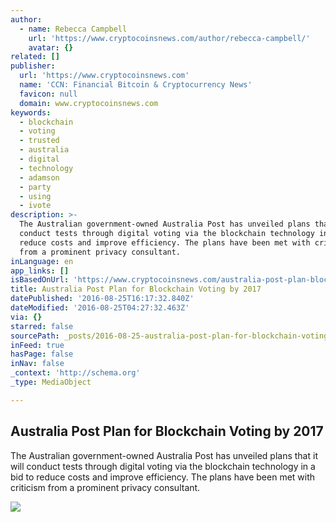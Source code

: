 ```yaml
---
author:
  - name: Rebecca Campbell
    url: 'https://www.cryptocoinsnews.com/author/rebecca-campbell/'
    avatar: {}
related: []
publisher:
  url: 'https://www.cryptocoinsnews.com'
  name: 'CCN: Financial Bitcoin & Cryptocurrency News'
  favicon: null
  domain: www.cryptocoinsnews.com
keywords:
  - blockchain
  - voting
  - trusted
  - australia
  - digital
  - technology
  - adamson
  - party
  - using
  - ivote
description: >-
  The Australian government-owned Australia Post has unveiled plans that it will
  conduct tests through digital voting via the blockchain technology in a bid to
  reduce costs and improve efficiency. The plans have been met with criticism
  from a prominent privacy consultant.
inLanguage: en
app_links: []
isBasedOnUrl: 'https://www.cryptocoinsnews.com/australia-post-plan-blockchain-voting-2017/'
title: Australia Post Plan for Blockchain Voting by 2017
datePublished: '2016-08-25T16:17:32.840Z'
dateModified: '2016-08-25T04:27:32.463Z'
via: {}
starred: false
sourcePath: _posts/2016-08-25-australia-post-plan-for-blockchain-voting-by-2017.md
inFeed: true
hasPage: false
inNav: false
_context: 'http://schema.org'
_type: MediaObject

---
```

<article style=""><h1>Australia Post Plan for Blockchain Voting by 2017</h1><p>The Australian government-owned Australia Post has unveiled plans that it will conduct tests through digital voting via the blockchain technology in a bid to reduce costs and improve efficiency. The plans have been met with criticism from a prominent privacy consultant.</p><img src="https://www.cryptocoinsnews.com/wp-content/uploads/2016/08/Australia-post.jpg" /></article>
